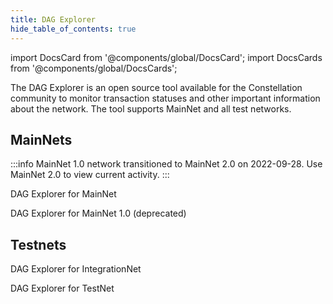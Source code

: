 ```yaml
---
title: DAG Explorer
hide_table_of_contents: true
---
```


import DocsCard from '@components/global/DocsCard';
import DocsCards from '@components/global/DocsCards';

<intro-end />

The DAG Explorer is an open source tool available for the Constellation community to monitor transaction statuses and other important information about the network. The tool supports MainNet and all test networks. 

## MainNets

:::info
MainNet 1.0 network transitioned to MainNet 2.0 on 2022-09-28. Use MainNet 2.0 to view current activity.
:::
  

<DocsCards> 
  <DocsCard header="MainNet 2.0" href="https://mainnet.dagexplorer.io" icon="/icons/icon-placeholder.png">
    <p>DAG Explorer for MainNet</p>
  </DocsCard>
  <DocsCard header="MainNet 1.0" href="https://mainnet1.dagexplorer.io/" icon="/icons/icon-placeholder.png">
      <p>DAG Explorer for MainNet 1.0 (deprecated)</p>
  </DocsCard>
</DocsCards> 

## Testnets

<DocsCards> 
  <DocsCard header="IntegrationNet" href="https://integrationnet.dagexplorer.io" icon="/icons/icon-placeholder.png">
      <p>DAG Explorer for IntegrationNet</p>
  </DocsCard>
  <DocsCard header="TestNet" href="https://testnet.dagexplorer.io" icon="/icons/icon-placeholder.png">
      <p>DAG Explorer for TestNet</p>
  </DocsCard>
</DocsCards> 

